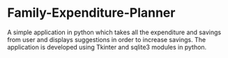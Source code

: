 # Family-Expenditure-Planner
A simple application in python which takes all the expenditure and savings from user and displays suggestions in order to increase savings.
The application is developed using Tkinter and sqlite3 modules in python.
